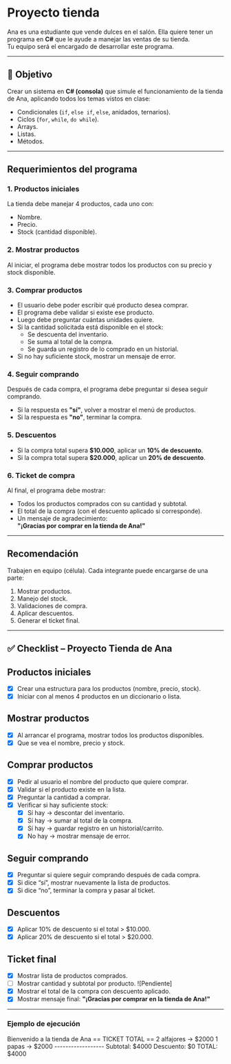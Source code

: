 # Proyecto tienda

Ana es una estudiante que vende dulces en el salón. Ella quiere tener un programa en **C#** que le ayude a manejar las ventas de su tienda.  
Tu equipo será el encargado de desarrollar este programa.

---

## 🎯 Objetivo

Crear un sistema en **C# (consola)** que simule el funcionamiento de la tienda de Ana, aplicando todos los temas vistos en clase:

- Condicionales (`if`, `else if`, `else`, anidados, ternarios).
- Ciclos (`for`, `while`, `do while`).
- Arrays.
- Listas.
- Métodos.

---

## Requerimientos del programa

### 1. Productos iniciales

La tienda debe manejar 4 productos, cada uno con:

- Nombre.
- Precio.
- Stock (cantidad disponible).

### 2. Mostrar productos

Al iniciar, el programa debe mostrar todos los productos con su precio y stock disponible.

### 3. Comprar productos

- El usuario debe poder escribir qué producto desea comprar.
- El programa debe validar si existe ese producto.
- Luego debe preguntar cuántas unidades quiere.
- Si la cantidad solicitada está disponible en el stock:
  - Se descuenta del inventario.
  - Se suma al total de la compra.
  - Se guarda un registro de lo comprado en un historial.
- Si no hay suficiente stock, mostrar un mensaje de error.

### 4. Seguir comprando

Después de cada compra, el programa debe preguntar si desea seguir comprando.

- Si la respuesta es **"sí"**, volver a mostrar el menú de productos.
- Si la respuesta es **"no"**, terminar la compra.

### 5. Descuentos

- Si la compra total supera **$10.000**, aplicar un **10% de descuento**.
- Si la compra total supera **$20.000**, aplicar un **20% de descuento**.

### 6. Ticket de compra

Al final, el programa debe mostrar:

- Todos los productos comprados con su cantidad y subtotal.
- El total de la compra (con el descuento aplicado si corresponde).
- Un mensaje de agradecimiento:  
  **"¡Gracias por comprar en la tienda de Ana!"**

---

## Recomendación

Trabajen en equipo (célula). Cada integrante puede encargarse de una parte:

1. Mostrar productos.  
2. Manejo del stock.  
3. Validaciones de compra.  
4. Aplicar descuentos.  
5. Generar el ticket final.  

---

## ✅ Checklist – Proyecto Tienda de Ana

## Productos iniciales

- [x] Crear una estructura para los productos (nombre, precio, stock).  
- [x] Iniciar con al menos 4 productos en un diccionario o lista.  

## Mostrar productos

- [x] Al arrancar el programa, mostrar todos los productos disponibles.  
- [x] Que se vea el nombre, precio y stock.  

## Comprar productos

- [x] Pedir al usuario el nombre del producto que quiere comprar.  
- [x] Validar si el producto existe en la lista.  
- [x] Preguntar la cantidad a comprar.  
- [x] Verificar si hay suficiente stock:  
  - [x] Sí hay → descontar del inventario.  
  - [x] Sí hay → sumar al total de la compra.  
  - [x] Sí hay → guardar registro en un historial/carrito.  
  - [x] No hay → mostrar mensaje de error.  

## Seguir comprando

- [x] Preguntar si quiere seguir comprando después de cada compra.  
- [x] Si dice “sí”, mostrar nuevamente la lista de productos.  
- [x] Si dice “no”, terminar la compra y pasar al ticket.  

## Descuentos

- [x] Aplicar 10% de descuento si el total > $10.000.  
- [x] Aplicar 20% de descuento si el total > $20.000.  

## Ticket final

- [x] Mostrar lista de productos comprados.  
- [ ] Mostrar cantidad y subtotal por producto.  ![Pendiente]
- [x] Mostrar el total de la compra con descuento aplicado.  
- [x] Mostrar mensaje final: **"¡Gracias por comprar en la tienda de Ana!"**  

---

### Ejemplo de ejecución

Bienvenido a la tienda de Ana
    == TICKET TOTAL ==
    2 alfajores -> $2000
    1 papas -> $2000
    ------------------
    Subtotal: $4000
    Descuento: $0
    TOTAL: $4000
